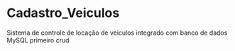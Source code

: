 # Cadastro_Veiculos
 Sistema de controle de locação de veiculos integrado com banco de dados MySQL
 primeiro crud
